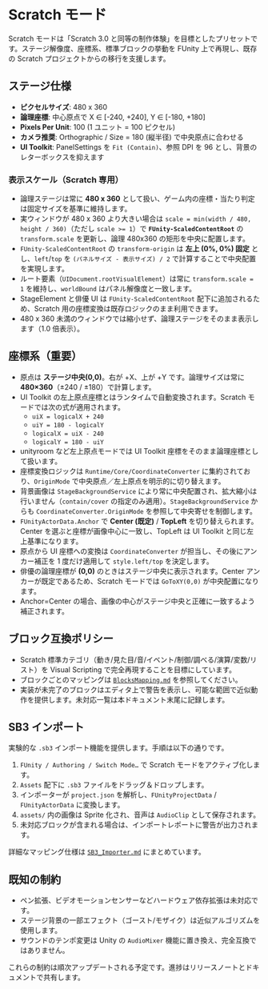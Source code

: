 # Scratch モード

Scratch モードは「Scratch 3.0 と同等の制作体験」を目標としたプリセットです。ステージ解像度、座標系、標準ブロックの挙動を FUnity 上で再現し、既存の Scratch プロジェクトからの移行を支援します。

## ステージ仕様
- **ピクセルサイズ**: 480 x 360
- **論理座標**: 中心原点で X ∈ [-240, +240], Y ∈ [-180, +180]
- **Pixels Per Unit**: 100 (1 ユニット = 100 ピクセル)
- **カメラ推奨**: Orthographic / Size = 180 (縦半径) で中央原点に合わせる
- **UI Toolkit**: PanelSettings を `Fit (Contain)`、参照 DPI を 96 とし、背景のレターボックスを抑えます

### 表示スケール（Scratch 専用）
- 論理ステージは常に **480 x 360** として扱い、ゲーム内の座標・当たり判定は固定サイズを基準に維持します。
- 実ウィンドウが 480 x 360 より大きい場合は `scale = min(width / 480, height / 360)`（ただし `scale >= 1`）で **`FUnity-ScaledContentRoot`** の `transform.scale` を更新し、論理 480x360 の矩形を中央に配置します。
- `FUnity-ScaledContentRoot` の `transform-origin` は **左上 (0%, 0%) 固定** とし、`left`/`top` を `(パネルサイズ - 表示サイズ) / 2` で計算することで中央配置を実現します。
- ルート要素（`UIDocument.rootVisualElement`）は常に `transform.scale = 1` を維持し、`worldBound` はパネル解像度と一致します。
- StageElement と俳優 UI は `FUnity-ScaledContentRoot` 配下に追加されるため、Scratch 用の座標変換は既存ロジックのまま利用できます。
- 480 x 360 未満のウィンドウでは縮小せず、論理ステージをそのまま表示します（1.0 倍表示）。

## 座標系（重要）
- 原点は **ステージ中央(0,0)**。右が +X、上が +Y です。論理サイズは常に **480×360**（±240 / ±180）で計算します。
- UI Toolkit の左上原点座標とはランタイムで自動変換されます。Scratch モードでは次の式が適用されます。
  - `uiX = logicalX + 240`
  - `uiY = 180 - logicalY`
  - `logicalX = uiX - 240`
  - `logicalY = 180 - uiY`
- unityroom など左上原点モードでは UI Toolkit 座標をそのまま論理座標として扱います。
- 座標変換ロジックは `Runtime/Core/CoordinateConverter` に集約されており、`OriginMode` で中央原点／左上原点を明示的に切り替えます。
- 背景画像は `StageBackgroundService` により常に中央配置され、拡大縮小は行いません（`contain/cover` の指定のみ適用）。`StageBackgroundService` からも `CoordinateConverter.OriginMode` を参照して中央寄せを制御します。
- `FUnityActorData.Anchor` で **Center (既定)** / **TopLeft** を切り替えられます。Center を選ぶと座標が画像中心に一致し、TopLeft は UI Toolkit と同じ左上基準になります。
- 原点から UI 座標への変換は `CoordinateConverter` が担当し、その後にアンカー補正を 1 度だけ適用して `style.left/top` を決定します。
- 俳優の論理座標が **(0,0)** のときはステージ中央に表示されます。Center アンカーが既定であるため、Scratch モードでは `GoToXY(0,0)` が中央配置になります。
- Anchor=Center の場合、画像の中心がステージ中央と正確に一致するよう補正されます。

## ブロック互換ポリシー
- Scratch 標準カテゴリ（動き/見た目/音/イベント/制御/調べる/演算/変数/リスト）を Visual Scripting で完全再現することを目標にしています。
- ブロックごとのマッピングは [`BlocksMapping.md`](BlocksMapping.md) を参照してください。
- 実装が未完了のブロックはエディタ上で警告を表示し、可能な範囲で近似動作を提供します。未対応一覧は本ドキュメント末尾に記録します。

## SB3 インポート
実験的な `.sb3` インポート機能を提供します。手順は以下の通りです。

1. `FUnity / Authoring / Switch Mode…` で Scratch モードをアクティブ化します。
2. `Assets` 配下に `.sb3` ファイルをドラッグ＆ドロップします。
3. インポーターが `project.json` を解析し、`FUnityProjectData` / `FUnityActorData` に変換します。
4. `assets/` 内の画像は Sprite 化され、音声は `AudioClip` として保存されます。
5. 未対応ブロックが含まれる場合は、インポートレポートに警告が出力されます。

詳細なマッピング仕様は [`SB3_Importer.md`](SB3_Importer.md) にまとめています。

## 既知の制約
- ペン拡張、ビデオモーションセンサーなどハードウェア依存拡張は未対応です。
- ステージ背景の一部エフェクト（ゴースト/モザイク）は近似アルゴリズムを使用します。
- サウンドのテンポ変更は Unity の `AudioMixer` 機能に置き換え、完全互換ではありません。

これらの制約は順次アップデートされる予定です。進捗はリリースノートとドキュメントで共有します。

